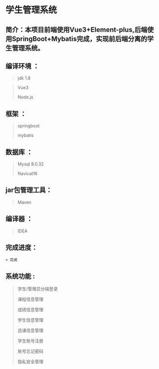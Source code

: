 # 学生管理系统

## 简介：本项目前端使用Vue3+Element-plus,后端使用SpringBoot+Mybatis完成，实现前后端分离的学生管理系统。
## 编译环境 ：

>jdk 1.8 

>
>Vue3
>
>Node.js

## 框架 ：

>springboot 
>
>mybatis

## 数据库 ：
>
>Mysql 8.0.32
>
>Navicat16

## jar包管理工具：

> Maven

## 编译器 ：

>IDEA

## 完成进度：

	> 完成

## 系统功能 :

> 学生/管理员分端登录
>
> 课程信息管理
>
> 成绩信息管理
>
> 学生信息管理
>
> 选课信息管理
>
> 学生账号注册
>
> 账号忘记密码
>
> 隐私安全管理

